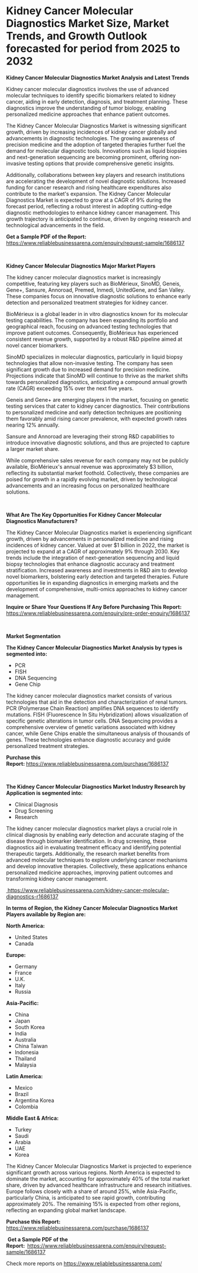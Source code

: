 <p><h1>Kidney Cancer Molecular Diagnostics Market Size, Market Trends, and Growth Outlook forecasted for period from 2025 to 2032</h1></p><p><strong>Kidney Cancer Molecular Diagnostics Market Analysis and Latest Trends</strong></p>
<p><p>Kidney cancer molecular diagnostics involves the use of advanced molecular techniques to identify specific biomarkers related to kidney cancer, aiding in early detection, diagnosis, and treatment planning. These diagnostics improve the understanding of tumor biology, enabling personalized medicine approaches that enhance patient outcomes.</p><p>The Kidney Cancer Molecular Diagnostics Market is witnessing significant growth, driven by increasing incidences of kidney cancer globally and advancements in diagnostic technologies. The growing awareness of precision medicine and the adoption of targeted therapies further fuel the demand for molecular diagnostic tools. Innovations such as liquid biopsies and next-generation sequencing are becoming prominent, offering non-invasive testing options that provide comprehensive genetic insights.</p><p>Additionally, collaborations between key players and research institutions are accelerating the development of novel diagnostic solutions. Increased funding for cancer research and rising healthcare expenditures also contribute to the market's expansion. The Kidney Cancer Molecular Diagnostics Market is expected to grow at a CAGR of 9% during the forecast period, reflecting a robust interest in adopting cutting-edge diagnostic methodologies to enhance kidney cancer management. This growth trajectory is anticipated to continue, driven by ongoing research and technological advancements in the field.</p></p>
<p><strong>Get a Sample PDF of the Report:&nbsp;</strong> <a href="https://www.reliablebusinessarena.com/enquiry/request-sample/1686137?utm_campaign=2637&utm_medium=2&utm_source=Github&utm_content=ia&utm_term=24032025&utm_id=kidney-cancer-molecular-diagnostics">https://www.reliablebusinessarena.com/enquiry/request-sample/1686137</a></p>
<p>&nbsp;</p>
<p><strong>Kidney Cancer Molecular Diagnostics Major Market Players</strong></p>
<p><p>The kidney cancer molecular diagnostics market is increasingly competitive, featuring key players such as BioMérieux, SinoMD, Geneis, Gene+, Sansure, Annoroad, Premed, Inmedi, UnitedGene, and San Valley. These companies focus on innovative diagnostic solutions to enhance early detection and personalized treatment strategies for kidney cancer.</p><p>BioMérieux is a global leader in in vitro diagnostics known for its molecular testing capabilities. The company has been expanding its portfolio and geographical reach, focusing on advanced testing technologies that improve patient outcomes. Consequently, BioMérieux has experienced consistent revenue growth, supported by a robust R&D pipeline aimed at novel cancer biomarkers.</p><p>SinoMD specializes in molecular diagnostics, particularly in liquid biopsy technologies that allow non-invasive testing. The company has seen significant growth due to increased demand for precision medicine. Projections indicate that SinoMD will continue to thrive as the market shifts towards personalized diagnostics, anticipating a compound annual growth rate (CAGR) exceeding 15% over the next five years.</p><p>Geneis and Gene+ are emerging players in the market, focusing on genetic testing services that cater to kidney cancer diagnostics. Their contributions to personalized medicine and early detection techniques are positioning them favorably amid rising cancer prevalence, with expected growth rates nearing 12% annually. </p><p>Sansure and Annoroad are leveraging their strong R&D capabilities to introduce innovative diagnostic solutions, and thus are projected to capture a larger market share. </p><p>While comprehensive sales revenue for each company may not be publicly available, BioMérieux's annual revenue was approximately $3 billion, reflecting its substantial market foothold. Collectively, these companies are poised for growth in a rapidly evolving market, driven by technological advancements and an increasing focus on personalized healthcare solutions.</p></p>
<p>&nbsp;</p>
<p><strong>What Are The Key Opportunities For Kidney Cancer Molecular Diagnostics Manufacturers?</strong></p>
<p><p>The Kidney Cancer Molecular Diagnostics market is experiencing significant growth, driven by advancements in personalized medicine and rising incidences of kidney cancer. Valued at over $1 billion in 2022, the market is projected to expand at a CAGR of approximately 9% through 2030. Key trends include the integration of next-generation sequencing and liquid biopsy technologies that enhance diagnostic accuracy and treatment stratification. Increased awareness and investments in R&D aim to develop novel biomarkers, bolstering early detection and targeted therapies. Future opportunities lie in expanding diagnostics in emerging markets and the development of comprehensive, multi-omics approaches to kidney cancer management.</p></p>
<p><strong>Inquire or Share Your Questions If Any Before Purchasing This Report:</strong> <a href="https://www.reliablebusinessarena.com/enquiry/pre-order-enquiry/1686137?utm_campaign=2637&utm_medium=2&utm_source=Github&utm_content=ia&utm_term=24032025&utm_id=kidney-cancer-molecular-diagnostics">https://www.reliablebusinessarena.com/enquiry/pre-order-enquiry/1686137</a></p>
<p>&nbsp;</p>
<p><strong>Market Segmentation</strong></p>
<p><strong>The Kidney Cancer Molecular Diagnostics Market Analysis by types is segmented into:</strong></p>
<p><ul><li>PCR</li><li>FISH</li><li>DNA Sequencing</li><li>Gene Chip</li></ul></p>
<p><p>The kidney cancer molecular diagnostics market consists of various technologies that aid in the detection and characterization of renal tumors. PCR (Polymerase Chain Reaction) amplifies DNA sequences to identify mutations. FISH (Fluorescence In Situ Hybridization) allows visualization of specific genetic alterations in tumor cells. DNA Sequencing provides a comprehensive overview of genetic variations associated with kidney cancer, while Gene Chips enable the simultaneous analysis of thousands of genes. These technologies enhance diagnostic accuracy and guide personalized treatment strategies.</p></p>
<p><strong>Purchase this Report:&nbsp;</strong><a href="https://www.reliablebusinessarena.com/purchase/1686137?utm_campaign=2637&utm_medium=2&utm_source=Github&utm_content=ia&utm_term=24032025&utm_id=kidney-cancer-molecular-diagnostics">https://www.reliablebusinessarena.com/purchase/1686137</a></p>
<p>&nbsp;</p>
<p><strong>The Kidney Cancer Molecular Diagnostics Market Industry Research by Application is segmented into:</strong></p>
<p><ul><li>Clinical Diagnosis</li><li>Drug Screening</li><li>Research</li></ul></p>
<p><p>The kidney cancer molecular diagnostics market plays a crucial role in clinical diagnosis by enabling early detection and accurate staging of the disease through biomarker identification. In drug screening, these diagnostics aid in evaluating treatment efficacy and identifying potential therapeutic targets. Additionally, the research market benefits from advanced molecular techniques to explore underlying cancer mechanisms and develop innovative therapies. Collectively, these applications enhance personalized medicine approaches, improving patient outcomes and transforming kidney cancer management.</p></p>
<p><a href="https://www.reliablebusinessarena.com/kidney-cancer-molecular-diagnostics-r1686137?utm_campaign=2637&utm_medium=2&utm_source=Github&utm_content=ia&utm_term=24032025&utm_id=kidney-cancer-molecular-diagnostics">&nbsp;https://www.reliablebusinessarena.com/kidney-cancer-molecular-diagnostics-r1686137</a></p>
<p><strong>In terms of Region, the Kidney Cancer Molecular Diagnostics Market Players available by Region are:</strong></p>
<p>
    <p> <strong> North America: </strong>
        <ul>
            <li>United States</li>
            <li>Canada</li>
        </ul>
        </p> 
    <p> <strong> Europe: </strong>
        <ul>
            <li>Germany</li>
            <li>France</li>
            <li>U.K.</li>
            <li>Italy</li>
            <li>Russia</li>
        </ul>
        </p> 
    <p> <strong> Asia-Pacific: </strong>
        <ul>
            <li>China</li>
            <li>Japan</li>
            <li>South Korea</li>
            <li>India</li>
            <li>Australia</li>
            <li>China Taiwan</li>
            <li>Indonesia</li>
            <li>Thailand</li>
            <li>Malaysia</li>
        </ul>
        </p> 
    <p> <strong> Latin America: </strong>
        <ul>
            <li>Mexico</li>
            <li>Brazil</li>
            <li>Argentina Korea</li>
            <li>Colombia</li>
        </ul>
        </p> 
    <p> <strong> Middle East & Africa: </strong>
        <ul>
            <li>Turkey</li>
            <li>Saudi</li>
            <li>Arabia</li>
            <li>UAE</li>
            <li>Korea</li>
        </ul>
    </p>
    </p>
<p><p>The Kidney Cancer Molecular Diagnostics Market is projected to experience significant growth across various regions. North America is expected to dominate the market, accounting for approximately 40% of the total market share, driven by advanced healthcare infrastructure and research initiatives. Europe follows closely with a share of around 25%, while Asia-Pacific, particularly China, is anticipated to see rapid growth, contributing approximately 20%. The remaining 15% is expected from other regions, reflecting an expanding global market landscape.</p></p>
<p><strong>Purchase this Report: </strong><a href="https://www.reliablebusinessarena.com/purchase/1686137?utm_campaign=2637&utm_medium=2&utm_source=Github&utm_content=ia&utm_term=24032025&utm_id=kidney-cancer-molecular-diagnostics">https://www.reliablebusinessarena.com/purchase/1686137</a></p>
<p>&nbsp;<strong>Get a Sample PDF of the Report:&nbsp;&nbsp;</strong><a href="https://www.reliablebusinessarena.com/enquiry/request-sample/1686137?utm_campaign=2637&utm_medium=2&utm_source=Github&utm_content=ia&utm_term=24032025&utm_id=kidney-cancer-molecular-diagnostics">https://www.reliablebusinessarena.com/enquiry/request-sample/1686137</a></p>
<p><strong></strong></p>
<p>Check more reports on <a href="https://www.reliablebusinessarena.com/?utm_campaign=2637&utm_medium=2&utm_source=Github&utm_content=ia&utm_term=24032025&utm_id=kidney-cancer-molecular-diagnostics">https://www.reliablebusinessarena.com/</a></p>